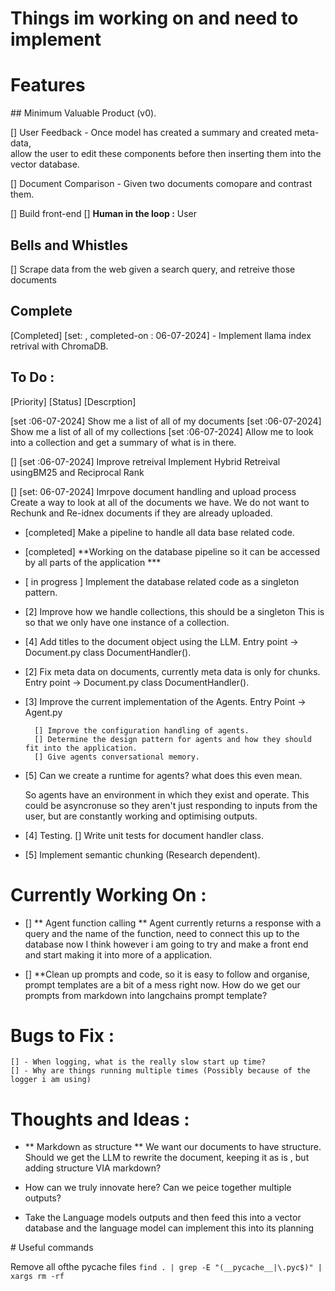# Things im working on and need to implement 


# Features 

## Minimum Valuable Product (v0). 

[] User Feedback
    - Once model has created a summary and created meta-data,   
        allow the user to edit these components before then inserting them into the vector database.

[] Document Comparison 
    - Given two documents comopare and contrast them.


[] Build front-end
    [] **Human in the loop :** User 

## Bells and Whistles
[] Scrape data from the web given a search query, and retreive those documents


## Complete

[Completed] [set: , completed-on : 06-07-2024] - Implement llama index retrival with ChromaDB. 


## To Do : 

[Priority] [Status] [Descrption]

[set :06-07-2024] Show me a list of all of my documents
[set :06-07-2024]  Show me a list of all of my collections
[set :06-07-2024] Allow me to look into a collection and get a summary of what is in there.


[] [set :06-07-2024] Improve retreival 
    Implement Hybrid Retreival usingBM25 and Reciprocal Rank

[]  [set: 06-07-2024] Imrpove document handling and upload process
    Create a way to look at all of the documents we have.
    We do not want to Rechunk and Re-idnex documents if they are already uploaded.


- [completed] Make a pipeline to handle all data base related code. 
- [completed] **Working on the database pipeline so it can be accessed by all parts of the application ***


- [ in progress ] Implement the database related code as a singleton pattern.

- [2] Improve how we handle collections, this should be a singleton
     This is so that we only have one instance of a collection.

- [4] Add titles to the document object using the LLM. 
      Entry point -> Document.py
         class DocumentHandler().

- [2] Fix meta data on documents, currently meta data is only for chunks.
      Entry point -> Document.py
         class DocumentHandler().

- [3] Improve the current implementation of the Agents.
      Entry Point -> Agent.py

        [] Improve the configuration handling of agents.
        [] Determine the design pattern for agents and how they should fit into the application.
        [] Give agents conversational memory.

- [5] Can we create a runtime for agents? what does this even mean.

     So agents have an environment in which they exist and operate.
     This could be asyncronuse so they aren't just responding to 
     inputs from the user, but are constantly working and optimising outputs.

- [4] Testing.
    [] Write unit tests for document handler class.


- [5] Implement semantic chunking (Research dependent).


# Currently Working On : 

- [] ** Agent function calling **
    Agent currently returns a response with a query and the name of the function, need to connect this up to the database now
    I think however i am going to try and make a front end and start making it into more of a application.

- [] **Clean up prompts and code, so it is easy to follow and organise, prompt templates are a bit of a mess right now.
How do we get our prompts from markdown into langchains prompt template?


# Bugs to Fix :
    [] - When logging, what is the really slow start up time?
    [] - Why are things running multiple times (Possibly because of the logger i am using)


# Thoughts and Ideas : 
- ** Markdown as structure ** 
     We want our documents to have structure. Should we get the LLM to 
     rewrite the document, keeping it as is , but adding structure VIA markdown?

-   How can we truly innovate here?
        Can we peice together multiple outputs?

- Take the Language models outputs and then feed this into a vector database and the language model can implement this into its planning 


# Useful commands 

Remove all ofthe pycache files 
`find . | grep -E "(__pycache__|\.pyc$)" | xargs rm -rf`
